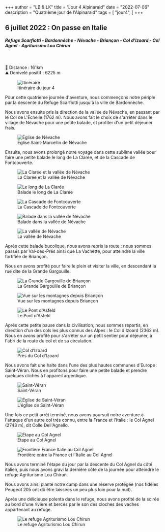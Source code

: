 +++
author = "LB & LK"
title = "Jour 4 Alpinaraid"
date = "2022-07-06"
description = "Quatrième jour de l'Alpinaraid"
tags = [
    "jour4",
]
+++

## 6 juillet 2022 : On passe en Italie
##### Refuge Scarfiotti - Bardonnèche - Névache - Briançon - Col d'Izoard - Col Agnel - Agriturismo Lou Chirun
<br />

📏 Distance : 161km<br />
⛰️ Denivelé positif : 6225 m

<figure>
    <img loading="lazy" class="image-article" src="/images/day4/map4.jpg" alt="Itinéraire">
    <figcaption class="figure-caption">Itinéraire du jour 4</figcaption>
</figure>

Pour cette quatrième journée d'aventure, nous commençons notre périple par la descente du Refuge Scarfiotti jusqu'à la ville de Bardonnèche.

Nous avons ensuite pris la direction de la vallée de Névache, en passant par le Col de L'Échelle (1762 m). Nous avons fait le choix de s'arrêter dans le village de Névache pour une petite balade, et profiter d'un petit déjeuner frais.

<figure>
    <img loading="lazy" class="image-article" src="/images/day4/IMG_0421.jpg" alt="Église de Névache">
    <figcaption class="figure-caption">Église Saint-Marcellin de Névache</figcaption>
</figure>

Ensuite, nous avons prolongé notre voyage dans cette sublime vallée pour faire une petite balade le long de La Clarée, et de la Cascade de Fontcouverte.

<figure>
    <img loading="lazy" class="image-article" src="/images/day4/IMG_0422.jpg" alt="La Clarée et la vallée de Névache">
    <figcaption class="figure-caption">La Clarée et la vallée de Névache</figcaption>
</figure>

<figure>
    <img loading="lazy" class="image-article" src="/images/day4/IMG_0426.jpg" alt="Le long de La Clarée">
    <figcaption class="figure-caption">Balade le long de La Clarée</figcaption>
</figure>

<figure>
    <img loading="lazy" class="image-article" src="/images/day4/IMG_0435.jpg" alt="La Cascade de Fontcouverte">
    <figcaption class="figure-caption">La Cascade de Fontcouverte</figcaption>
</figure>

<figure>
    <img loading="lazy" class="image-article" src="/images/day4/IMG_0444.jpg" alt="Balade dans la vallée de Névache">
    <figcaption class="figure-caption">Balade dans la vallée de Névache</figcaption>
</figure>

<figure>
    <img loading="lazy" class="image-article" src="/images/day4/IMG_0452.jpg" alt="La vallée de Névache">
    <figcaption class="figure-caption">La vallée de Névache</figcaption>
</figure>

Après cette balade bucolique, nous avons repris la route : nous sommes passés par Val-des-Prés ainsi que La Vachette, pour atteindre la ville fortifiée de Briançon.

Nous en avons profité pour faire le plein et visiter la ville, en descendant la rue dite de la Grande Gargouille.

<figure>
    <img loading="lazy" class="image-article" src="/images/day4/IMG_0471.jpg" alt="La Grande Gargouille de Briançon">
    <figcaption class="figure-caption">La Grande Gargouille de Briançon</figcaption>
</figure>

<figure>
    <img loading="lazy" class="image-article" src="/images/day4/IMG_0472.jpg" alt="Vue sur les montagnes depuis Briançon">
    <figcaption class="figure-caption">Vue sur les montagnes depuis Briançon</figcaption>
</figure>

<figure>
    <img loading="lazy" class="image-article" src="/images/day4/IMG_0483.jpg" alt="Le Pont d'Asfeld">
    <figcaption class="figure-caption">Le Pont d'Asfeld</figcaption>
</figure>

Après cette petite pause dans la civilisation, nous sommes repartis, en direction d'un des cols les plus connus des Alpes : le Col d'Izoard (2362 m). Nous en avons profité pour s'arrêter sur un petit sentier pour déjeuner, à l'abri de la route du col et de sa circulation.

<figure>
    <img loading="lazy" class="image-article" src="/images/day4/IMG_0495.jpg" alt="Col d'Izoard">
    <figcaption class="figure-caption">Près du Col d'Izoard</figcaption>
</figure>

Nous avons fait une halte dans l'une des plus hautes communes d'Europe : Saint-Véran. Nous en profitons pour faire une petite balade et prendre quelques clichés à l'appareil argentique. 

<figure>
    <img loading="lazy" class="image-article" src="/images/day4/IMG_0497.jpg" alt="Saint-Véran">
    <figcaption class="figure-caption">Saint-Véran</figcaption>
</figure>

<figure>
    <img loading="lazy" class="image-article" src="/images/day4/IMG_0501.jpg" alt="Église de Saint-Véran">
    <figcaption class="figure-caption">L'église de Saint-Véran</figcaption>
</figure>

Une fois ce petit arrêt terminé, nous avons poursuit notre aventure à l'attaque d'un autre col très connu, entre la France et l'Italie : le Col Agnel (2743 m), dit Colle Dell'Agnello.

<figure>
    <img loading="lazy" class="image-article" src="/images/day4/IMG_0519.jpg" alt="Étape au Col Agnel">
    <figcaption class="figure-caption">Étape au Col Agnel</figcaption>
</figure>

<figure>
    <img loading="lazy" class="image-article" src="/images/day4/IMG_0522.jpg" alt="Frontière France Italie au Col Agnel">
    <figcaption class="figure-caption">Frontière entre la France et l'Italie au Col Agnel</figcaption>
</figure>

Nous avons terminé l'étape du jour par la descente du Col Agnel du côté italien, puis nous avons gravi la dernière côte de la journée pour atteindre le refuge Agriturismo Lou Chirun.

Nous avons ainsi planté notre camp dans une réserve protégée (nos fidèles Peugeot 205 ont dû être laissées un peu plus loin pour la nuit).

Après une délicieuse polenta dans le refuge, nous avons profité de la soirée au bord d'une rivière et bercés par le son des cloches des vaches appartenant au refuge.

<figure>
    <img loading="lazy" class="image-article" src="/images/day4/IMG_0538.jpg" alt="Le refuge Agriturismo Lou Chirun">
    <figcaption class="figure-caption">Le refuge Agriturismo Lou Chirun</figcaption>
</figure>

